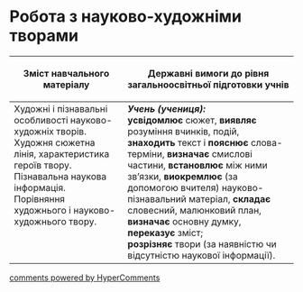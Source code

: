 <div id="hypercomments_widget" class="js-hypercomments-widget invisible"></div>

# Робота з науково-художніми творами

<table>
<thead>
  <tr>
    <th width="40%" align="center"><p>Зміст навчального матеріалу</p></td>
    <th width="60%" align="center"><p>Державні вимоги до рівня загальноосвітньої підготовки учнів</p></td>
  </tr>
</thead>
<tbody>
  <tr>
    <td width="40%" style="vertical-align:top !important;">
Художні і пізнавальні особливості науково-художніх творів. Художня сюжетна лінія, характеристика героїв твору. Пізнавальна наукова інформація.<br>
Порівняння художнього і науково-художнього твору.</td>
    <td width="60%" style="vertical-align:top !important;">
<i><b>Учень (учениця):</b></i><br>
<b>усвідомлює</b> сюжет, <b>виявляє</b> розуміння вчинків, подій, <b>знаходить</b> текст і <b>пояснює</b> слова-терміни, <b>визначає</b> смислові частини, <b>встановлює</b> між ними зв’язки, <b>виокремлює</b> (за допомогою вчителя) науково-пізнавальний матеріал, <b>складає</b> словесний, малюнковий план, <b>визначає</b> основну думку, <b>переказує</b> зміст; <br>
<b>розрізняє</b> твори (за наявністю чи відсутністю наукової інформації).</td>
  </tr>
</tbody>
</table>

<div class="js-hypercomments-container">
<a href="http://hypercomments.com" class="hc-link" title="comments widget">comments powered by HyperComments</a>
</div>